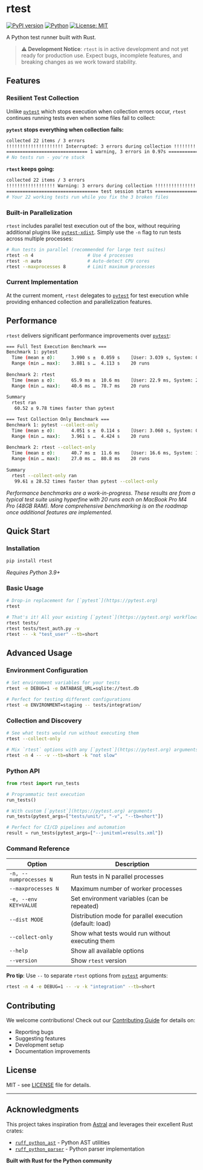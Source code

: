 # rtest

[![PyPI version](https://badge.fury.io/py/rtest.svg)](https://badge.fury.io/py/rtest)
[![Python](https://img.shields.io/pypi/pyversions/rtest.svg)](https://pypi.org/project/rtest/)
[![License: MIT](https://img.shields.io/badge/License-MIT-yellow.svg)](https://opensource.org/licenses/MIT)

A Python test runner built with Rust.

> **⚠️ Development Notice**: `rtest` is in active development and not yet ready for production use. Expect bugs, incomplete features, and breaking changes as we work toward stability.

## Features

### Resilient Test Collection
Unlike [`pytest`](https://pytest.org) which stops execution when collection errors occur, `rtest` continues running tests even when some files fail to collect:

**`pytest` stops everything when collection fails:**
```bash
collected 22 items / 3 errors
!!!!!!!!!!!!!!!!!!!!! Interrupted: 3 errors during collection !!!!!!!!!!!!!!!!!!!!!!!!
============================== 1 warning, 3 errors in 0.97s ==============================
# No tests run - you're stuck
```

**`rtest` keeps going:**
```bash
collected 22 items / 3 errors
!!!!!!!!!!!!!!!!!! Warning: 3 errors during collection !!!!!!!!!!!!!!!!!!!!!
================================== test session starts ===================================
# Your 22 working tests run while you fix the 3 broken files
```

### Built-in Parallelization
`rtest` includes parallel test execution out of the box, without requiring additional plugins like [`pytest-xdist`](https://github.com/pytest-dev/pytest-xdist). Simply use the `-n` flag to run tests across multiple processes:

```bash
# Run tests in parallel (recommended for large test suites)
rtest -n 4                    # Use 4 processes
rtest -n auto                 # Auto-detect CPU cores
rtest --maxprocesses 8        # Limit maximum processes
```

### Current Implementation
At the current moment, `rtest` delegates to [`pytest`](https://pytest.org) for test execution while providing enhanced collection and parallelization features.

## Performance

`rtest` delivers significant performance improvements over [`pytest`](https://pytest.org):

```bash
=== Full Test Execution Benchmark ===
Benchmark 1: pytest
  Time (mean ± σ):      3.990 s ±  0.059 s    [User: 3.039 s, System: 0.937 s]
  Range (min … max):    3.881 s …  4.113 s    20 runs
 
Benchmark 2: rtest
  Time (mean ± σ):      65.9 ms ±  10.6 ms    [User: 22.9 ms, System: 22.8 ms]
  Range (min … max):    40.6 ms …  78.7 ms    20 runs
 
Summary
  rtest ran
   60.52 ± 9.78 times faster than pytest

=== Test Collection Only Benchmark ===
Benchmark 1: pytest --collect-only
  Time (mean ± σ):      4.051 s ±  0.114 s    [User: 3.060 s, System: 0.959 s]
  Range (min … max):    3.961 s …  4.424 s    20 runs
 
Benchmark 2: rtest --collect-only
  Time (mean ± σ):      40.7 ms ±  11.6 ms    [User: 16.6 ms, System: 12.8 ms]
  Range (min … max):    27.0 ms …  80.8 ms    20 runs
 
Summary
  rtest --collect-only ran
   99.61 ± 28.52 times faster than pytest --collect-only
```

*Performance benchmarks are a work-in-progress. These results are from a typical test suite using hyperfine with 20 runs each on MacBook Pro M4 Pro (48GB RAM). More comprehensive benchmarking is on the roadmap once additional features are implemented.*

## Quick Start

### Installation

```bash
pip install rtest
```

*Requires Python 3.9+*

### Basic Usage

```bash
# Drop-in replacement for [`pytest`](https://pytest.org)
rtest

# That's it! All your existing [`pytest`](https://pytest.org) workflows work
rtest tests/
rtest tests/test_auth.py -v
rtest -- -k "test_user" --tb=short
```

## Advanced Usage

### Environment Configuration
```bash
# Set environment variables for your tests
rtest -e DEBUG=1 -e DATABASE_URL=sqlite://test.db

# Perfect for testing different configurations
rtest -e ENVIRONMENT=staging -- tests/integration/
```

### Collection and Discovery
```bash
# See what tests would run without executing them
rtest --collect-only

# Mix `rtest` options with any [`pytest`](https://pytest.org) arguments
rtest -n 4 -- -v --tb=short -k "not slow"
```

### Python API
```python
from rtest import run_tests

# Programmatic test execution
run_tests()

# With custom [`pytest`](https://pytest.org) arguments
run_tests(pytest_args=["tests/unit/", "-v", "--tb=short"])

# Perfect for CI/CD pipelines and automation
result = run_tests(pytest_args=["--junitxml=results.xml"])
```

### Command Reference

| Option | Description |
|--------|-------------|
| `-n, --numprocesses N` | Run tests in N parallel processes |
| `--maxprocesses N` | Maximum number of worker processes |
| `-e, --env KEY=VALUE` | Set environment variables (can be repeated) |
| `--dist MODE` | Distribution mode for parallel execution (default: load) |
| `--collect-only` | Show what tests would run without executing them |
| `--help` | Show all available options |
| `--version` | Show `rtest` version |

**Pro tip**: Use `--` to separate `rtest` options from [`pytest`](https://pytest.org) arguments:
```bash
rtest -n 4 -e DEBUG=1 -- -v -k "integration" --tb=short
```

## Contributing

We welcome contributions! Check out our [Contributing Guide](CONTRIBUTING.rst) for details on:

- Reporting bugs
- Suggesting features  
- Development setup
- Documentation improvements

## License

MIT - see [LICENSE](LICENSE) file for details.

---

## Acknowledgments

This project takes inspiration from [Astral](https://astral.sh) and leverages their excellent Rust crates:
- [`ruff_python_ast`](https://github.com/astral-sh/ruff/tree/main/crates/ruff_python_ast) - Python AST utilities
- [`ruff_python_parser`](https://github.com/astral-sh/ruff/tree/main/crates/ruff_python_parser) - Python parser implementation

**Built with Rust for the Python community**